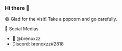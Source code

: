 ### Hi there 👋

<!--
**brenoxzz/brenoxzz** is a ✨ _special_ ✨ repository because its `README.md` (this file) appears on your GitHub profile.

Here are some ideas to get you started:

- 🔭 I’m currently working on ...
- 🌱 I’m currently learning ...
- 👯 I’m looking to collaborate on ...
- 🤔 I’m looking for help with ...
- 💬 Ask me about ...
- 📫 How to reach me: ...
- 😄 Pronouns: ...
- ⚡ Fun fact: ...
-->

😄 Glad for the visit! Take a popcorn and go carefully.

💬 Social Medias
  - 🐤 @brenoxzz
  - Discord: brenoxzz#2818

